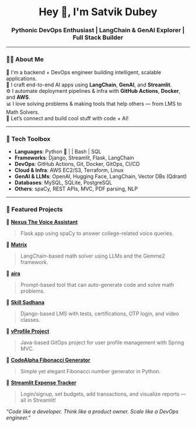 <h1 align="center">Hey 👋, I'm Satvik Dubey</h1>
<h3 align="center">Pythonic DevOps Enthusiast | LangChain & GenAI Explorer | Full Stack Builder</h3>

---

### 👨‍💻 About Me

🚀 I'm a backend + DevOps engineer building intelligent, scalable applications.  
🧠 I craft end-to-end AI apps using **LangChain**, **GenAI**, and **Streamlit**.  
⚙️ I automate deployment pipelines & infra with **GitHub Actions**, **Docker**, and **AWS**.  
📊 I love solving problems & making tools that help others — from LMS to Math Solvers.  
💬 Let’s connect and build cool stuff with code + AI!

---

### 🧰 Tech Toolbox

- **Languages**: Python 🐍 | | Bash | SQL
- **Frameworks**: Django, Streamlit, Flask,  LangChain
- **DevOps**: GitHub Actions, Git, Docker, GitOps, CI/CD
- **Cloud & Infra**: AWS EC2/S3, Terraform, Linux
- **GenAI & LLMs**: OpenAI, Hugging Face, LangChain, Vector DBs (Qdrant)
- **Databases**: MySQL, SQLite, PostgreSQL
- **Others**: spaCy, REST APIs, MVC, PDF parsing, NLP

---

### 🚀 Featured Projects

🔹 **[Nexus The Voice Assistant](https://github.com/Dubeysatvik123/Nexus_The_Voice_Assistant)**  
> Flask app using spaCy to answer college-related voice queries.

🔹 **[Matrix](https://github.com/Dubeysatvik123/Matrix)**  
> LangChain-based math solver using LLMs and the Gemme2 framework.

🔹 **[aira](https://github.com/Dubeysatvik123/aira)**  
> Prompt-based tool that can auto-generate code and solve math problems.

🔹 **[Skill Sadhana](https://github.com/Dubeysatvik123/Skill-sadhana)**  
> Django-based LMS with tests, certifications, OTP login, and video classes.

🔹 **[vProfile Project](https://github.com/Dubeysatvik123/Vprofile_project)**  
> Java-based GitOps project for user profile management with Spring MVC.

🔹 **[CodeAlpha Fibonacci Generator](https://github.com/Dubeysatvik123/CodeAlpha_FIBONACCI_GENERATOR)**  
> Simple yet elegant Fibonacci number generator in Python.

🔹 **[Streamlit Expense Tracker](https://github.com/Dubeysatvik123/streamlit-expense-tracker)**  
> Login/signup, set budgets, add transactions, and visualize reports — all in Streamlit!



_“Code like a developer. Think like a product owner. Scale like a DevOps engineer.”_
